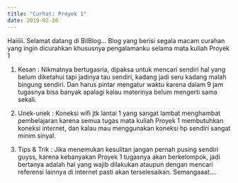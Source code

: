 ```yaml
---
title: "Curhat: Proyek 1"
date: 2019-02-26
---
```


Haiiiii.
Selamat datang di BilBlog...
Blog yang berisi segala macam curahan yang ingin dicurahkan
khususnya pengalamanku selama mata kuliah Proyek 1

1. Kesan : 
Nikmatnya bertugasria, dipaksa untuk mencari sendiri hal yang belum diketahui
tapi jadinya tau sendiri, kadang jadi seru kadang malah bingung sendiri. Dan harus pintar
mengatur waktu karena dalam 9 jam tugasnya bisa banyak apalagi kalau materinya belum
mengerti sama sekali.

2. Unek-unek : 
Koneksi wifi jtk lantai 1 yang sangat lambat menghambat pembelajaran karena semua 
tugas mata kuliah Proyek 1 membutuhkan koneksi internet, dan kalau mau menggunakan 
koneksi hp sendiri sangat minim sinyal.

3. Tips & Trik : 
Jika menemukan kesulitan jangan pernah pusing sendiri guyss, karena kebanyakan Proyek 1
tugasnya akan berkelompok, jadi bertanya adalah hal yang wajib dilakukan ataupun
dengan mencari referensi lainnya di internet pasti akan terselesaikan. Semangaaat....